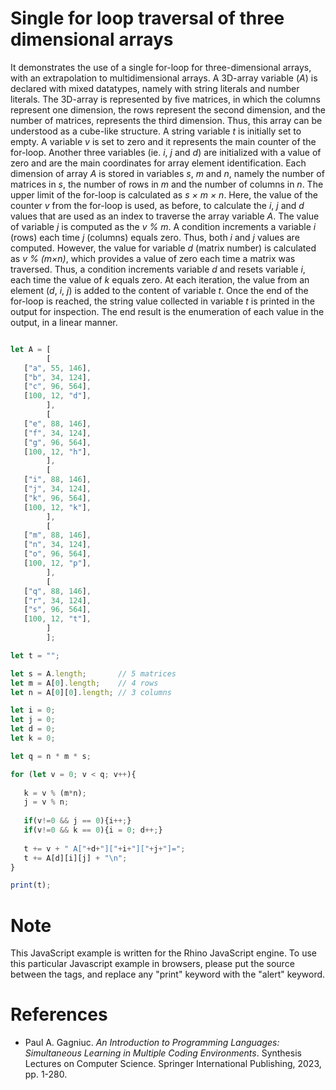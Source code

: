 # Single for loop traversal of three dimensional arrays

It demonstrates the use of a single for-loop for three-dimensional arrays, with an extrapolation to multidimensional arrays. A 3D-array variable (<i>A</i>) is declared with mixed datatypes, namely with string literals and number literals. The 3D-array is represented by five matrices, in which the columns represent one dimension, the rows represent the second dimension, and the number of matrices, represents the third dimension. Thus, this array can be understood as a cube-like structure. A string variable <i>t</i> is initially set to empty. A variable <i>v</i> is set to zero and it represents the main counter of the for-loop. Another three variables (ie. <i>i</i>, <i>j</i> and <i>d</i>) are initialized with a value of zero and are the main coordinates for array element identification. Each dimension of array <i>A</i> is stored in variables <i>s</i>, <i>m</i> and <i>n</i>, namely the number of matrices in <i>s</i>, the number of rows in <i>m</i> and the number of columns in <i>n</i>. The upper limit of the for-loop is calculated as <i>s × m × n</i>. Here, the value of the counter <i>v</i> from the for-loop is used, as before, to calculate the <i>i</i>, <i>j</i> and <i>d</i> values that are used as an index to traverse the array variable <i>A</i>. The value of variable <i>j</i> is computed as the <i>v % m</i>. A condition increments a variable <i>i</i> (rows) each time <i>j</i> (columns) equals zero. Thus, both <i>i</i> and <i>j</i> values are computed. However, the value for variable <i>d</i> (matrix number) is calculated as <i>v % (m×n)</i>, which provides a value of zero each time a matrix was traversed. Thus, a condition increments variable <i>d</i> and resets variable <i>i</i>, each time the value of <i>k</i> equals zero. At each iteration, the value from an element (<i>d</i>, <i>i</i>, <i>j</i>) is added to the content of variable <i>t</i>. Once the end of the for-loop is reached, the string value collected in variable <i>t</i> is printed in the output for inspection. The end result is the enumeration of each value in the output, in a linear manner.

```javascript

let A = [
        [
   ["a", 55, 146],
   ["b", 34, 124],
   ["c", 96, 564],
   [100, 12, "d"],
        ],
        [
   ["e", 88, 146],
   ["f", 34, 124],
   ["g", 96, 564],
   [100, 12, "h"],
        ],
        [
   ["i", 88, 146],
   ["j", 34, 124],
   ["k", 96, 564],
   [100, 12, "k"],
        ],
        [
   ["m", 88, 146],
   ["n", 34, 124],
   ["o", 96, 564],
   [100, 12, "p"],
        ],
        [
   ["q", 88, 146],
   ["r", 34, 124],
   ["s", 96, 564],
   [100, 12, "t"],
        ]
        ];

let t = "";

let s = A.length;       // 5 matrices
let m = A[0].length;    // 4 rows
let n = A[0][0].length; // 3 columns

let i = 0;
let j = 0;
let d = 0;
let k = 0;

let q = n * m * s;

for (let v = 0; v < q; v++){
    
   k = v % (m*n);
   j = v % n;
   
   if(v!=0 && j == 0){i++;}
   if(v!=0 && k == 0){i = 0; d++;}
   
   t += v + " A["+d+"]["+i+"]["+j+"]=";
   t += A[d][i][j] + "\n";
}

print(t);

```


# Note

This JavaScript example is written for the Rhino JavaScript engine. To use this particular Javascript example in browsers, please put the source between the <script></script> tags, and replace any "print" keyword with the "alert" keyword.

# References

- Paul A. Gagniuc. <i>An Introduction to Programming Languages: Simultaneous Learning in Multiple Coding Environments</i>. Synthesis Lectures on Computer Science. Springer International Publishing, 2023, pp. 1-280.

